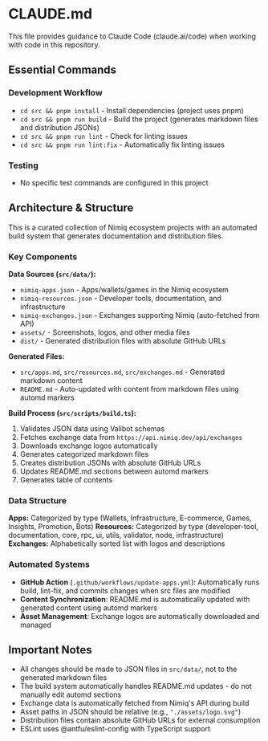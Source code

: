 # CLAUDE.md

This file provides guidance to Claude Code (claude.ai/code) when working with code in this repository.

## Essential Commands

### Development Workflow
- `cd src && pnpm install` - Install dependencies (project uses pnpm)
- `cd src && pnpm run build` - Build the project (generates markdown files and distribution JSONs)
- `cd src && pnpm run lint` - Check for linting issues
- `cd src && pnpm run lint:fix` - Automatically fix linting issues

### Testing
- No specific test commands are configured in this project

## Architecture & Structure

This is a curated collection of Nimiq ecosystem projects with an automated build system that generates documentation and distribution files.

### Key Components

**Data Sources (`src/data/`):**
- `nimiq-apps.json` - Apps/wallets/games in the Nimiq ecosystem
- `nimiq-resources.json` - Developer tools, documentation, and infrastructure
- `nimiq-exchanges.json` - Exchanges supporting Nimiq (auto-fetched from API)
- `assets/` - Screenshots, logos, and other media files
- `dist/` - Generated distribution files with absolute GitHub URLs

**Generated Files:**
- `src/apps.md`, `src/resources.md`, `src/exchanges.md` - Generated markdown content
- `README.md` - Auto-updated with content from markdown files using automd markers

**Build Process (`src/scripts/build.ts`):**
1. Validates JSON data using Valibot schemas
2. Fetches exchange data from `https://api.nimiq.dev/api/exchanges`
3. Downloads exchange logos automatically
4. Generates categorized markdown files
5. Creates distribution JSONs with absolute GitHub URLs
6. Updates README.md sections between automd markers
7. Generates table of contents

### Data Structure

**Apps:** Categorized by type (Wallets, Infrastructure, E-commerce, Games, Insights, Promotion, Bots)
**Resources:** Categorized by type (developer-tool, documentation, core, rpc, ui, utils, validator, node, infrastructure)
**Exchanges:** Alphabetically sorted list with logos and descriptions

### Automated Systems

- **GitHub Action** (`.github/workflows/update-apps.yml`): Automatically runs build, lint-fix, and commits changes when src files are modified
- **Content Synchronization**: README.md is automatically updated with generated content using automd markers
- **Asset Management**: Exchange logos are automatically downloaded and managed

## Important Notes

- All changes should be made to JSON files in `src/data/`, not to the generated markdown files
- The build system automatically handles README.md updates - do not manually edit automd sections
- Exchange data is automatically fetched from Nimiq's API during build
- Asset paths in JSON should be relative (e.g., `"./assets/logo.svg"`)
- Distribution files contain absolute GitHub URLs for external consumption
- ESLint uses @antfu/eslint-config with TypeScript support